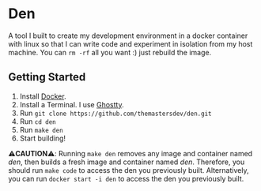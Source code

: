 # Den

A tool I built to create my development environment in a docker container with linux so that I can write code and experiment in isolation from my host machine. You can `rm -rf` all you want :) just rebuild the image.

## Getting Started
1. Install [Docker](https://www.docker.com/).
1. Install a Terminal. I use [Ghostty](https://ghostty.org/).
1. Run `git clone https://github.com/themastersdev/den.git`
1. Run `cd den`
1. Run `make den`
1. Start building!

⚠️**CAUTION**⚠️: Running `make den` removes any image and container named *den*, then builds a fresh image and container named *den*. Therefore, you should run `make code` to access the den you previously built. Alternatively, you can run `docker start -i den` to access the den you previously built.
